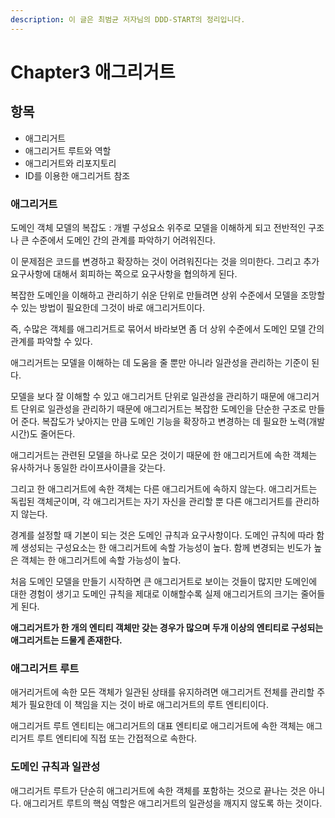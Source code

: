 ```yaml
---
description: 이 글은 최범균 저자님의 DDD-START의 정리입니다.
---
```


# Chapter3 애그리거트

## 항목

* 애그리거트
* 애그리거트 루트와 역할
* 애그리거트와 리포지토리
* ID를 이용한 애그리거트 참조

### 애그리거트

도메인 객체 모델의 복잡도 : 개별 구성요소 위주로 모델을 이해하게 되고 전반적인 구조나 큰 수준에서 도메인 간의 관계를 파악하기 어려워진다.

이 문제점은 코드를 변경하고 확장하는 것이 어려워진다는 것을 의미한다. 그리고 추가 요구사항에 대해서 회피하는 쪽으로 요구사항을 협의하게 된다.

복잡한 도메인을 이해하고 관리하기 쉬운 단위로 만들려면 상위 수준에서 모델을 조망할 수 있는 방법이 필요한데 그것이 바로 애그리거트이다.

즉, 수많은 객체를 애그리거트로 묶어서 바라보면 좀 더 상위 수준에서 도메인 모델 간의 관계를 파악할 수 있다.

애그리거트는 모델을 이해하는 데 도움을 줄 뿐만 아니라 일관성을 관리하는 기준이 된다.

모델을 보다 잘 이해할 수 있고 애그리거트 단위로 일관성을 관리하기 때문에 애그리거트 단위로 일관성을 관리하기 때문에 애그리거트는 복잡한 도메인을 단순한 구조로 만들어 준다. 복잡도가 낮아지는 만큼 도메인 기능을 확장하고 변경하는 데 필요한 노력\(개발 시간\)도 줄어든다.

애그리거트는 관련된 모델을 하나로 모은 것이기 때문에 한 애그리거트에 속한 객체는 유사하거나 동일한 라이프사이클을 갖는다.

그리고 한 애그리거트에 속한 객체는 다른 애그리거트에 속하지 않는다. 애그리거트는 독립된 객체군이며, 각 애그리거트는 자기 자신을 관리할 뿐 다른 애그리거트를 관리하지 않는다.

경계를 설정할 때 기본이 되는 것은 도메인 규칙과 요구사항이다. 도메인 규칙에 따라 함께 생성되는 구성요소는 한 애그리거트에 속할 가능성이 높다. 함께 변경되는 빈도가 높은 객체는 한 애그리거트에 속할 가능성이 높다.

처음 도메인 모델을 만들기 시작하면 큰 애그리거트로 보이는 것들이 많지만 도메인에 대한 경험이 생기고 도메인 규칙을 제대로 이해할수록 실제 애그리거트의 크기는 줄어들게 된다.

**애그리거트가 한 개의 엔티티 객체만 갖는 경우가 많으며 두개 이상의 엔티티로 구성되는 애그리거트는 드물게 존재한다.**

### 애그리거트 루트

애거리거트에 속한 모든 객체가 일관된 상태를 유지하려면 애그리거트 전체를 관리할 주체가 필요한데 이 책임을 지는 것이 바로 애그리거트의 루트 엔티티이다.

애그리거트 루트 엔티티는 애그리거트의 대표 엔티티로 애그리거트에 속한 객체는 애그리거트 루트 엔티티에 직접 또는 간접적으로 속한다.

### 도메인 규칙과 일관성

애그리거트 루트가 단순히 애그리거트에 속한 객체를 포함하는 것으로 끝나는 것은 아니다. 애그리거트 루트의 핵심 역할은 애그리거트의 일관성을 깨지지 않도록 하는 것이다. 

